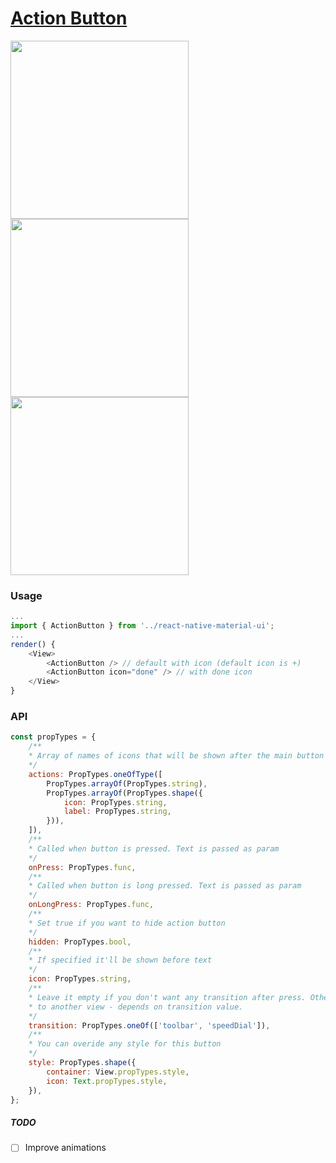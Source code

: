 # [Action Button](https://material.google.com/components/buttons-floating-action-button.html)
<img src="https://raw.githubusercontent.com/xotahal/react-native-material-ui-demo-app/master/resources/action-button-labels.gif" width="285">
<img src="https://raw.githubusercontent.com/xotahal/react-native-material-ui-demo-app/master/resources/fab-to-toolbar-1.gif" width="285">
<img src="https://raw.githubusercontent.com/xotahal/react-native-material-ui-demo-app/master/resources/bottom-navigation-anim.gif" width="285">


### Usage

```js
...
import { ActionButton } from '../react-native-material-ui';
...
render() {
    <View>
        <ActionButton /> // default with icon (default icon is +)
        <ActionButton icon="done" /> // with done icon
    </View>
}
```
### API
```js
const propTypes = {
    /**
    * Array of names of icons that will be shown after the main button is pressed
    */
    actions: PropTypes.oneOfType([
        PropTypes.arrayOf(PropTypes.string),
        PropTypes.arrayOf(PropTypes.shape({
            icon: PropTypes.string,
            label: PropTypes.string,
        })),
    ]),
    /**
    * Called when button is pressed. Text is passed as param
    */
    onPress: PropTypes.func,
    /**
    * Called when button is long pressed. Text is passed as param
    */
    onLongPress: PropTypes.func,
    /**
    * Set true if you want to hide action button
    */
    hidden: PropTypes.bool,
    /**
    * If specified it'll be shown before text
    */
    icon: PropTypes.string,
    /**
    * Leave it empty if you don't want any transition after press. Otherwise, it will be trnasform
    * to another view - depends on transition value.
    */
    transition: PropTypes.oneOf(['toolbar', 'speedDial']),
    /**
    * You can overide any style for this button
    */
    style: PropTypes.shape({
        container: View.propTypes.style,
        icon: Text.propTypes.style,
    }),
};
```

##### TODO
- [ ] Improve animations
